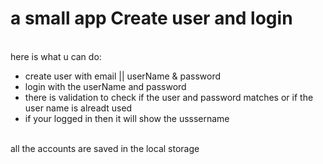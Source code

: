 <h1>a small app Create user and login</h1>
<br/>
here is what u can do:

- create user with email || userName & password
- login with the userName and password
- there is validation to check if the user and password matches or if the user name is alreadt used
- if your logged in then it will show the usssername
<br/>
all the accounts are saved in the local storage 
